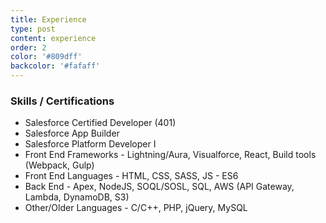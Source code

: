 ```yaml
---
title: Experience
type: post
content: experience
order: 2
color: '#809dff'
backcolor: '#fafaff'
---
```

### Skills / Certifications

- Salesforce Certified Developer (401)
- Salesforce App Builder
- Salesforce Platform Developer I
- Front End Frameworks - Lightning/Aura, Visualforce, React, Build tools (Webpack, Gulp)
- Front End Languages - HTML, CSS, SASS, JS - ES6
- Back End - Apex, NodeJS, SOQL/SOSL, SQL, AWS (API Gateway, Lambda, DynamoDB, S3)
- Other/Older Languages - C/C++, PHP, jQuery, MySQL
